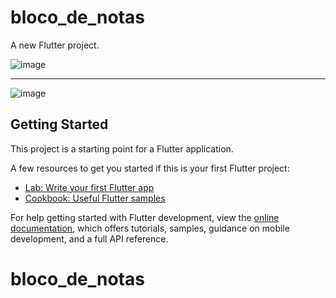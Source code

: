 # bloco_de_notas

A new Flutter project.

![image](https://user-images.githubusercontent.com/47644147/202910996-dc501eca-44ee-49d7-8539-1acad300d919.png)

____________________________


![image](https://user-images.githubusercontent.com/47644147/202911036-91b7281d-08aa-431a-a939-bb3926f53a2e.png)


## Getting Started

This project is a starting point for a Flutter application.

A few resources to get you started if this is your first Flutter project:

- [Lab: Write your first Flutter app](https://docs.flutter.dev/get-started/codelab)
- [Cookbook: Useful Flutter samples](https://docs.flutter.dev/cookbook)

For help getting started with Flutter development, view the
[online documentation](https://docs.flutter.dev/), which offers tutorials,
samples, guidance on mobile development, and a full API reference.
# bloco_de_notas
